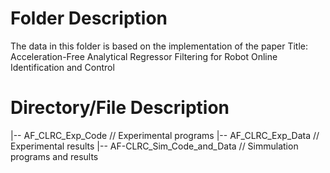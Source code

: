 #  Folder Description 
The data in this folder is based on the implementation of the paper
Title: Acceleration-Free Analytical Regressor Filtering for Robot Online Identification and Control


# Directory/File              	Description
|-- AF_CLRC_Exp_Code		   // Experimental programs
|-- AF_CLRC_Exp_Data		   // Experimental results
|-- AF-CLRC_Sim_Code_and_Data  // Simmulation programs and results


